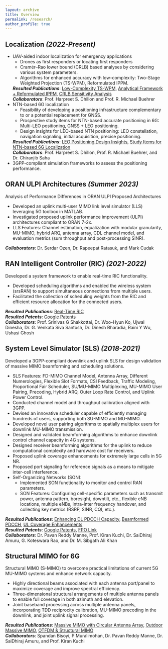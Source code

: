 ```yaml
---
layout: archive
title: Overview
permalink: /research/
author_profile: true
---
```


<h2><strong>Localization <i>(2022-Present)</i></strong></h2>

<ul>
    <li> UAV-aided indoor localization for emergency applications
        <ul>
            <li> Drones as first responders or locating first responders </li>
            <li> Cramér–Rao lower bound (CRLB) based analyses by considering various system parameters. </li>
            <li> Algorithms for enhanced accuracy with low-complexity: Two-Stage Weighted Projection (TS-WPM), Reformulated IPPM. </li>
        </ul>
	<strong><i>Resulted Publications</i></strong>: <a href="https://arxiv.org/abs/2502.19354v1">Low-Complexity TS-WPM</a>, <a href="https://ieeexplore.ieee.org/document/10632801">Analytical Framework + Reformulated IPPM</a>, <a href="https://ieeexplore.ieee.org/document/10139944">CRLB Sensitivity Analysis</a> <br>
	<strong><i>Collaborators</i></strong>: Prof. Harpreet S. Dhillon and Prof. R. Michael Buehrer
    </li>
    <li> NTN-based 6G localization
        <ul>
            <li> Feasibility of developing a positioning infrastructure complementary to or a potential replacement for GNSS. </li>
            <li> Prospective study items for NTN-based accurate positioning in 6G: Multi-LEO positioning, GNSS + LEO positioning. </li>
            <li> Design insights for LEO-based NTN positioning: LEO constellation, navigation signaling, initial acquisition, precise positioning. </li>
        </ul>
	<strong><i>Resulted Publications</i></strong>: <a href="https://arxiv.org/abs/2410.18301">LEO Positioning Design Insights</a>, <a href="https://ieeexplore.ieee.org/document/10355106">Study Items for NTN-based 6G Localization</a> <br>
	<strong><i>Collaborators</i></strong>: Prof. Harpreet S. Dhillon, Prof. R. Michael Buehrer, and Dr. Chiranjib Saha
    </li>
    <li> 3GPP-compliant simulation frameworks to assess the positioning performance. </li>
</ul>

<h2><strong>ORAN ULPI Architectures <i>(Summer 2023)</i></strong></h2>

Analysis of Performance Differences in ORAN ULPI Proposed Architectures
<ul>
    <li> Developed an uplink multi-user MIMO link level simulator (LLS) leveraging 5G toolbox in MATLAB. </li>
    <li> Investigated proposed uplink performance improvement (ULPI) architectures compliant to ORAN 7-2x. </li> 
    <li> LLS Features: Channel estimation, equalization with modular granularity, MU-MIMO, hybrid ARQ, antenna array, CDL channel model, and evaluation metrics (sum throughput and post-processing SINR). </li>
</ul>
<strong><i>Collaborators</i></strong>: Dr. Serdar Ozen, Dr. Rapeepat Ratasuk, and Mark Cudak

<h2><strong>RAN Intelligent Controller (RIC) <i>(2021-2022)</i></strong></h2>

Developed a system framework to enable real-time RIC functionality.
<ul>
    <li> Developed scheduling algorithms and enabled the wireless system (srsRAN) to support simultaneous connections from multiple users. </li>
    <li> Facilitated the collection of scheduling weights from the RIC and efficient resource allocation for the connected users. </li>
</ul>
<strong><i>Resulted Publications</i></strong>: <a href="https://dl.acm.org/doi/abs/10.1145/3498361.3538787">Real-Time RIC</a> <br>
<strong><i>Resulted Patents</i></strong>: <a href="https://patents.google.com/patent/US20240267794A1/en">Google Patents</a> <br>
<strong><i>Collaborators</i></strong>: Prof. Srinivas G Shakkottai, Dr. Woo-Hyun Ko, Ujwal Dinesha, Dr. G. Venkata Siva Santosh, Dr. Dinesh Bharadia, Raini Y Wu, Ushasi Ghosh

<h2><strong>System Level Simulator (SLS) <i>(2018-2021)</i></strong></h2>

Developed a 3GPP-compliant downlink and uplink SLS for design validation of massive MIMO beamforming and scheduling solutions.
<ul>
    <li> SLS Features: FD-MIMO Channel Model, Antenna Array, Different Numerologies, Flexible Slot Formats, CSI Feedback, Traffic Modeling, Proportional Fair Scheduler, SU/MU-MIMO Multiplexing, MU-MIMO User Pairing, Precoding, Hybrid ARQ, Outer Loop Rate Control, and Uplink Power Control. </li>
    <li> Conducted channel model and throughput calibration aligned with 3GPP. </li>
    <li> Devised an innovative scheduler capable of efficiently managing hundreds of users, supporting both SU-MIMO and MU-MIMO. </li>
    <li> Developed novel user pairing algorithms to spatially multiplex users for downlink MU-MIMO transmission. </li>
    <li> Designed and validated beamforming algorithms to enhance downlink control channel capacity in 4G systems. </li>
    <li> Designed receiver beamforming algorithms for the uplink to reduce computational complexity and hardware cost for receivers. </li>
    <li> Proposed uplink coverage enhancements for extremely large cells in 5G NR. </li>
    <li> Proposed port signaling for reference signals as a means to mitigate inter-cell interference. </li>
    <li> Self-Organizing Networks (SON):
        <ul>
            <li> Implemented SON functionality to monitor and control RAN parameters. </li>
            <li> SON Features: Configuring cell-specific parameters such as transmit power, antenna pattern, boresight, downtilt, etc., flexible eNB locations, multiple eNBs, intra-inter frequency handover, and collecting key metrics (RSRP, SINR, CQI, etc.). </li>
        </ul>
    </li>
</ul>
<strong><i>Resulted Publications</i></strong>: <a href="https://ieeexplore.ieee.org/document/9027449">Enhancing DL PDCCH Capacity</a>, <a href="https://www.sciencedirect.com/science/article/abs/pii/S1570870520307034">Beamformed PDCCH</a>, <a href="https://jwcn-eurasipjournals.springeropen.com/articles/10.1186/s13638-022-02133-3">UL Coverage Enhancements</a><br>
<strong><i>Resulted Patents</i></strong>: <a href="https://patents.google.com/?q=WiSig+Networks&inventor=Harish+Kumar+Dureppagari&oq=inventor:(Harish+Kumar+Dureppagari)">Google Patents</a>, <a href="https://www.freepatentsonline.com/result.html?sort=relevance&srch=top&query_txt=Harish+Kumar+Dureppagari%2C+WiSig+Networks&submit=&patents_us=on">FPO Link</a><br>
<strong><i>Collaborators</i></strong>: Dr. Pavan Reddy Manne, Prof. Kiran Kuchi, Dr. SaiDhiraj Amuru, G. Koteswara Rao, and Dr. M. Sibgath Ali Khan

<h2><strong>Structural MIMO for 6G</strong></h2>

Structural MIMO (S-MIMO) to overcome practical limitations of current 5G MU-MIMO systems and enhance network capacity.  
<ul>
    <li> Highly directional beams associated with each antenna port/panel to maximize coverage and improve spectral efficiency. </li>
    <li> Three-dimensional structural arrangements of multiple antenna panels to enable full coverage in both azimuth and elevation. </li>
    <li> Joint baseband processing across multiple antenna panels, incorporating TDD reciprocity calibration, MU-MIMO precoding in the downlink, and joint uplink signal processing. </li>
</ul>
<strong><i>Resulted Publications</i></strong>: <a href="https://ieeexplore.ieee.org/document/10419340">Massive MIMO with Circular Antenna Array</a>, <a href="https://ieeexplore.ieee.org/document/10857324">Outdoor Massive MIMO</a>, <a href="https://ieeexplore.ieee.org/abstract/document/10772838">OTFDM & Structural MIMO</a> <br>
<strong><i>Collaborators</i></strong>: Spandan Bisoyi, P Muralimohan, Dr. Pavan Reddy Manne, Dr. SaiDhiraj Amuru, and Prof. Kiran Kuchi
